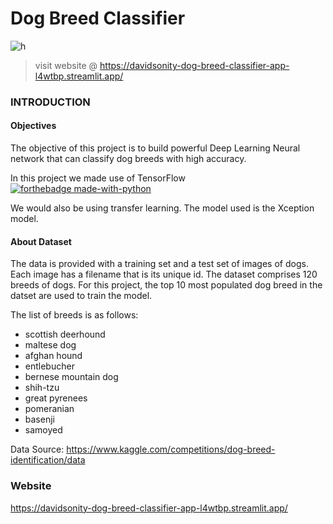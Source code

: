 # Dog Breed Classifier 

![h](https://user-images.githubusercontent.com/96771321/214430950-66cc8641-b309-4de1-8a8f-7a568f69910c.jpg)

> visit website @ https://davidsonity-dog-breed-classifier-app-l4wtbp.streamlit.app/


### INTRODUCTION
#### Objectives
The objective of this project is to build powerful Deep Learning Neural network that can classify dog breeds with high accuracy.

In this project we made use of TensorFlow [![forthebadge made-with-python](https://img.icons8.com/color/48/000000/tensorflow.png)](https://www.tensorflow.org/)

We would also be using transfer learning. The model used is the Xception model.

#### About Dataset
The data is provided with a training set and a test set of images of dogs. Each image has a filename that is its unique id. The dataset comprises 120 breeds of dogs. For this project, the top 10 most populated dog breed in the datset are used to train the model. 

The list of breeds is as follows:

- scottish deerhound
- maltese dog
- afghan hound 
- entlebucher 
- bernese mountain dog 
- shih-tzu
- great pyrenees
- pomeranian
- basenji
- samoyed

Data Source: https://www.kaggle.com/competitions/dog-breed-identification/data

### Website
https://davidsonity-dog-breed-classifier-app-l4wtbp.streamlit.app/
